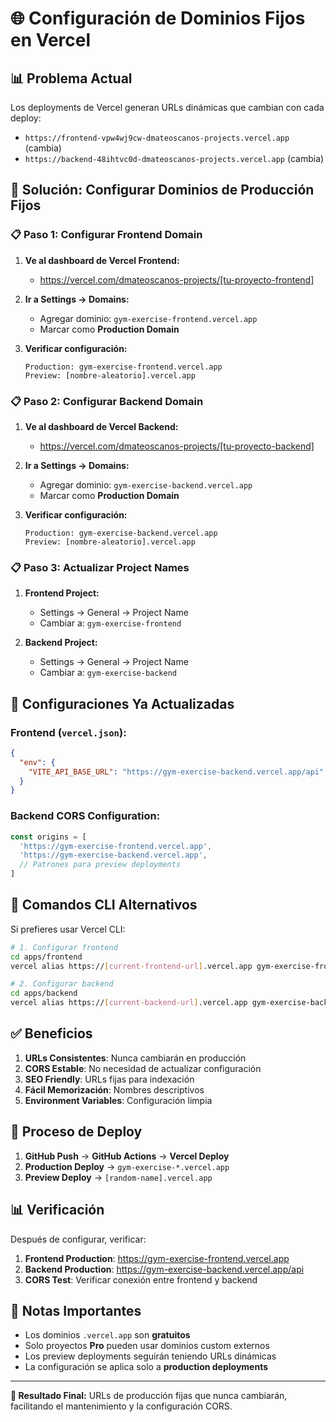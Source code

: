 # 🌐 Configuración de Dominios Fijos en Vercel

## 📊 Problema Actual
Los deployments de Vercel generan URLs dinámicas que cambian con cada deploy:
- `https://frontend-vpw4wj9cw-dmateoscanos-projects.vercel.app` (cambia)
- `https://backend-48ihtvc0d-dmateoscanos-projects.vercel.app` (cambia)

## 🎯 Solución: Configurar Dominios de Producción Fijos

### 📋 Paso 1: Configurar Frontend Domain

1. **Ve al dashboard de Vercel Frontend:**
   - https://vercel.com/dmateoscanos-projects/[tu-proyecto-frontend]

2. **Ir a Settings → Domains:**
   - Agregar dominio: `gym-exercise-frontend.vercel.app`
   - Marcar como **Production Domain**

3. **Verificar configuración:**
   ```
   Production: gym-exercise-frontend.vercel.app
   Preview: [nombre-aleatorio].vercel.app
   ```

### 📋 Paso 2: Configurar Backend Domain

1. **Ve al dashboard de Vercel Backend:**
   - https://vercel.com/dmateoscanos-projects/[tu-proyecto-backend]

2. **Ir a Settings → Domains:**
   - Agregar dominio: `gym-exercise-backend.vercel.app`
   - Marcar como **Production Domain**

3. **Verificar configuración:**
   ```
   Production: gym-exercise-backend.vercel.app
   Preview: [nombre-aleatorio].vercel.app
   ```

### 📋 Paso 3: Actualizar Project Names

1. **Frontend Project:**
   - Settings → General → Project Name
   - Cambiar a: `gym-exercise-frontend`

2. **Backend Project:**
   - Settings → General → Project Name
   - Cambiar a: `gym-exercise-backend`

## 🔧 Configuraciones Ya Actualizadas

### Frontend (`vercel.json`):
```json
{
  "env": {
    "VITE_API_BASE_URL": "https://gym-exercise-backend.vercel.app/api"
  }
}
```

### Backend CORS Configuration:
```typescript
const origins = [
  'https://gym-exercise-frontend.vercel.app',
  'https://gym-exercise-backend.vercel.app',
  // Patrones para preview deployments
]
```

## 🚀 Comandos CLI Alternativos

Si prefieres usar Vercel CLI:

```bash
# 1. Configurar frontend
cd apps/frontend
vercel alias https://[current-frontend-url].vercel.app gym-exercise-frontend.vercel.app

# 2. Configurar backend  
cd apps/backend
vercel alias https://[current-backend-url].vercel.app gym-exercise-backend.vercel.app
```

## ✅ Beneficios

1. **URLs Consistentes**: Nunca cambiarán en producción
2. **CORS Estable**: No necesidad de actualizar configuración
3. **SEO Friendly**: URLs fijas para indexación
4. **Fácil Memorización**: Nombres descriptivos
5. **Environment Variables**: Configuración limpia

## 🔄 Proceso de Deploy

1. **GitHub Push** → **GitHub Actions** → **Vercel Deploy**
2. **Production Deploy** → `gym-exercise-*.vercel.app`
3. **Preview Deploy** → `[random-name].vercel.app`

## 📊 Verificación

Después de configurar, verificar:

1. **Frontend Production**: https://gym-exercise-frontend.vercel.app
2. **Backend Production**: https://gym-exercise-backend.vercel.app/api
3. **CORS Test**: Verificar conexión entre frontend y backend

## 🚨 Notas Importantes

- Los dominios `.vercel.app` son **gratuitos**
- Solo proyectos **Pro** pueden usar dominios custom externos
- Los preview deployments seguirán teniendo URLs dinámicas
- La configuración se aplica solo a **production deployments**

---

**🎯 Resultado Final:** URLs de producción fijas que nunca cambiarán, facilitando el mantenimiento y la configuración CORS.
